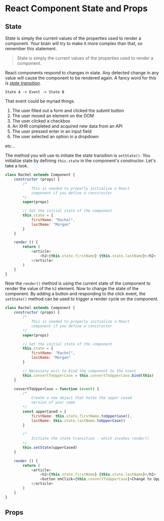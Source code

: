 # React Component State and Props

## State

State is simply the current values of the properties used to render a component. Your brain will try to make it more complex than that, so remember this statement.

> State is simply the current values of the properties used to render a component.

React components respond to changes in state. Any detected change in any value will cause the component to be rendered again. A fancy word for this is [_state transition_](https://en.wikipedia.org/wiki/State_diagram).

`State A -> Event -> State B`

That event could be myriad things.

1. The user filled out a form and clicked the submit button
1. The user moved an element on the DOM
1. The user clicked a checkbox
1. An XHR completed and acquired new data from an API
1. The user pressed enter in an input field
1. The user selected an option in a dropdown

etc...

The method you will use to initiate the state transition is `setState()`. You initialize state by defining `this.state` in the component's constructor. Let's take a look.

```js
class Rachel extends Component {
    constructor (props) {
        /*
            This is needed to properly initialize a React
            component if you define a constructor
        */
        super(props)

        // Set the initial state of the component
        this.state = {
            firstName: "Rachel",
            lastName: "Morgan"
        }
    }

    render () {
        return (
            <article>
                <h2>{this.state.firstName} {this.state.lastName}</h2>
            </article>
        )
    }
}
```

Now the `render()` method is using the current state of the component to render the value of the `h2` element. Now to change the state of the component. By adding a button and responding to the click event, the `setState()` method can be used to trigger a render cycle on the component.

```js
class Rachel extends Component {
    constructor (props) {
        /*
            This is needed to properly initialize a React
            component if you define a constructor
        */
        super(props)

        // Set the initial state of the component
        this.state = {
            firstName: "Rachel",
            lastName: "Morgan"
        }

        // Necessary evil to bind the component to the event
        this.convertToUpperCase = this.convertToUpperCase.bind(this)
    }

    convertToUpperCase = function (event) {
        /*
            Create a new object that holds the upper cased
            version of your name
        */
        const upperCased = {
            firstName: this.state.firstName.toUpperCase(),
            lastName: this.state.lastName.toUpperCase()
        }

        /*
            Initiate the state transition - which invokes render()
        */
        this.setState(upperCased)
    }

    render () {
        return (
            <article>
                <h2>{this.state.firstName} {this.state.lastName}</h2>
                <button onClick={this.convertToUpperCase}>Change to Uppercase</button>
            </article>
        )
    }
}
```

## Props









